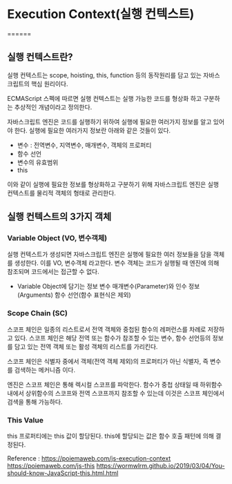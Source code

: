 # Execution Context(실행 컨텍스트)
======

## 실행 컨텍스트란?

실행 컨텍스트는 scope, hoisting, this, function 등의 동작원리를 담고 있는
자바스크립트의 핵심 원리이다.

ECMAScript 스펙에 따르면 실행 컨텍스트는 실행 가능한 코드를 형상화 하고 구분하는
추상적인 개념이라고 정의한다.

자바스크립트 엔진은 코드를 실행하기 위하여 실행에 필요한 여러가지 정보를
알고 있어야 한다. 실행에 필요한 여러가지 정보란 아래와 같은 것들이 있다.

- 변수 : 전역변수, 지역변수, 매개변수, 객체의 프로퍼티
- 함수 선언
- 변수의 유효범위
- this

이와 같이 실행에 필요한 정보를 형상화하고 구분하기 위해 자바스크립트 엔진은
실행 컨텍스트를 물리적 객체의 형태로 관리한다.

## 실행 컨텍스트의 3가지 객체

### Variable Object (VO, 변수객체)
  실행 컨텍스트가 생성되면 자바스크립트 엔진은 실행에 필요한 여러 정보들을
  담을 객체를 생성한다. 이를 VO, 변수객체 라고한다. 변수 객체는 코드가 실행될 때
  엔진에 의해 참조되며 코드에서는 접근할 수 없다.
  
- Variable Object에 담기는 정보
  변수
  매개변수(Parameter)와 인수 정보(Arguments)
  함수 선언(함수 표현식은 제외)

### Scope Chain (SC)
  스코프 체인은 일종의 리스트로서 전역 객체와 중첩된 함수의 레퍼런스를
  차례로 저장하고 있다. 스코프 체인은 해당 전역 또는 함수가 참조할 수 있는
  변수, 함수 선언등의 정보를 담고 있는 전역 객체 또는 활성 객체의 리스트를 가리킨다.

  스코프 체인은 식별자 중에서 객체(전역 객체 제외)의 프로퍼티가 아닌 식별자,
  즉 변수를 검색하는 메커니즘 이다.

  엔진은 스코프 체인은 통해 렉시컬 스코프를 파악한다. 함수가 중첩 상태일 때
  하위함수 내에서 상위함수의 스코프와 전역 스코프까지 참조할 수 있는데 이것은
  스코프 체인에서 검색을 통해 가능하다.

### This Value
  this 프로퍼티에는 this 값이 할당된다. this에 할당되는 값은
  함수 호출 패턴에 의해 결정된다.

Reference :
https://poiemaweb.com/js-execution-context
https://poiemaweb.com/js-this
https://wormwlrm.github.io/2019/03/04/You-should-know-JavaScript-this.html.html